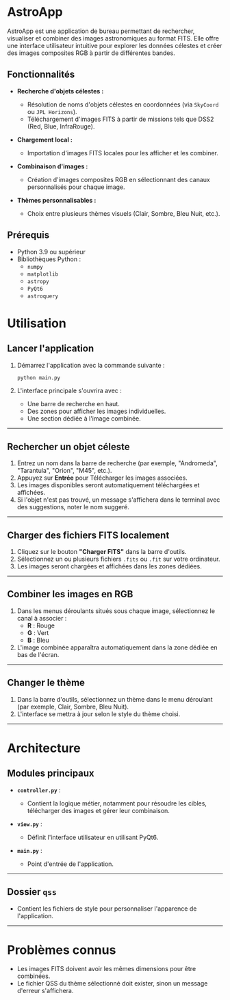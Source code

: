 # AstroApp

AstroApp est une application de bureau permettant de rechercher, visualiser et combiner des images astronomiques au format FITS. Elle offre une interface utilisateur intuitive pour explorer les données célestes et créer des images composites RGB à partir de différentes bandes.

## Fonctionnalités

- **Recherche d'objets célestes :**
  - Résolution de noms d'objets célestes en coordonnées (via `SkyCoord` ou `JPL Horizons`).
  - Téléchargement d'images FITS à partir de missions tels que DSS2 (Red, Blue, InfraRouge).

- **Chargement local :**
  - Importation d'images FITS locales pour les afficher et les combiner.

- **Combinaison d'images :**
  - Création d'images composites RGB en sélectionnant des canaux personnalisés pour chaque image.

- **Thèmes personnalisables :**
  - Choix entre plusieurs thèmes visuels (Clair, Sombre, Bleu Nuit, etc.).

## Prérequis

- Python 3.9 ou supérieur
- Bibliothèques Python :
  - `numpy`
  - `matplotlib`
  - `astropy`
  - `PyQt6`
  - `astroquery`


# Utilisation

## Lancer l'application

1. Démarrez l'application avec la commande suivante :

    ```bash
    python main.py
    ```

2. L'interface principale s'ouvrira avec :
   - Une barre de recherche en haut.
   - Des zones pour afficher les images individuelles.
   - Une section dédiée à l'image combinée.

---

## Rechercher un objet céleste

1. Entrez un nom dans la barre de recherche (par exemple, "Andromeda", "Tarantula", "Orion", "M45", etc.).
2. Appuyez sur **Entrée** pour Télécharger les images associées.
3. Les images disponibles seront automatiquement téléchargées et affichées.
4. Si l'objet n'est pas trouvé, un message s'affichera dans le terminal avec des suggestions, noter le nom suggeré.

---

## Charger des fichiers FITS localement

1. Cliquez sur le bouton **"Charger FITS"** dans la barre d'outils.
2. Sélectionnez un ou plusieurs fichiers `.fits` ou `.fit` sur votre ordinateur.
3. Les images seront chargées et affichées dans les zones dédiées.

---

## Combiner les images en RGB

1. Dans les menus déroulants situés sous chaque image, sélectionnez le canal à associer :
   - **R** : Rouge
   - **G** : Vert
   - **B** : Bleu
2. L'image combinée apparaîtra automatiquement dans la zone dédiée en bas de l'écran.

---

## Changer le thème

1. Dans la barre d'outils, sélectionnez un thème dans le menu déroulant (par exemple, Clair, Sombre, Bleu Nuit).
2. L'interface se mettra à jour selon le style du thème choisi.

---

# Architecture

## Modules principaux

- **`controller.py`** :
  - Contient la logique métier, notamment pour résoudre les cibles, télécharger des images et gérer leur combinaison.

- **`view.py`** :
  - Définit l'interface utilisateur en utilisant PyQt6.

- **`main.py`** :
  - Point d'entrée de l'application.

---

## Dossier `qss`

- Contient les fichiers de style pour personnaliser l'apparence de l'application.

---

# Problèmes connus

- Les images FITS doivent avoir les mêmes dimensions pour être combinées.
- Le fichier QSS du thème sélectionné doit exister, sinon un message d'erreur s'affichera.

